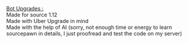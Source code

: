<ins>Bot Upgrades :</ins> \
Made for source 1.12 \
Made with Uber Upgrade in mind \
Made with the help of AI (sorry, not enough time or energy to learn sourcepawn in details, I just proofread and test the code on my server)

